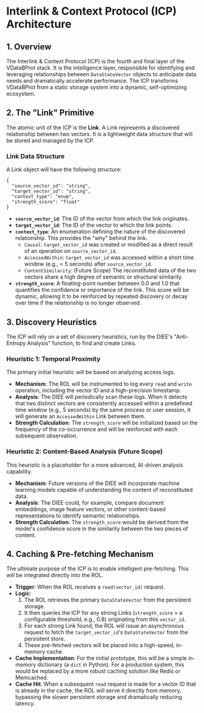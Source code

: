 # Interlink & Context Protocol (ICP) Architecture

## 1. Overview

The Interlink & Context Protocol (ICP) is the fourth and final layer of the VDataBProt stack. It is the intelligence layer, responsible for identifying and leveraging relationships between `DataStateVector` objects to anticipate data needs and dramatically accelerate performance. The ICP transforms VDataBProt from a static storage system into a dynamic, self-optimizing ecosystem.

## 2. The "Link" Primitive

The atomic unit of the ICP is the **Link**. A Link represents a discovered relationship between two vectors. It is a lightweight data structure that will be stored and managed by the ICP.

### Link Data Structure

A Link object will have the following structure:

```
{
  "source_vector_id": "string",
  "target_vector_id": "string",
  "context_type": "enum",
  "strength_score": "float"
}
```

- **`source_vector_id`**: The ID of the vector from which the link originates.
- **`target_vector_id`**: The ID of the vector to which the link points.
- **`context_type`**: An enumeration defining the nature of the discovered relationship. This provides the "why" behind the link.
  - `Causal`: `target_vector_id` was created or modified as a direct result of an operation on `source_vector_id`.
  - `AccessedWithin`: `target_vector_id` was accessed within a short time window (e.g., < 5 seconds) after `source_vector_id`.
  - `ContentSimilarity`: (Future Scope) The reconstituted data of the two vectors share a high degree of semantic or structural similarity.
- **`strength_score`**: A floating-point number between 0.0 and 1.0 that quantifies the confidence or importance of the link. This score will be dynamic, allowing it to be reinforced by repeated discovery or decay over time if the relationship is no longer observed.

## 3. Discovery Heuristics

The ICP will rely on a set of discovery heuristics, run by the DIEE's "Anti-Entropy Analysis" function, to find and create Links.

### Heuristic 1: Temporal Proximity

The primary initial heuristic will be based on analyzing access logs.

- **Mechanism**: The ROL will be instrumented to log every `read` and `write` operation, including the vector ID and a high-precision timestamp.
- **Analysis**: The DIEE will periodically scan these logs. When it detects that two distinct vectors are consistently accessed within a predefined time window (e.g., 5 seconds) by the same process or user session, it will generate an `AccessedWithin` Link between them.
- **Strength Calculation**: The `strength_score` will be initialized based on the frequency of the co-occurrence and will be reinforced with each subsequent observation.

### Heuristic 2: Content-Based Analysis (Future Scope)

This heuristic is a placeholder for a more advanced, AI-driven analysis capability.

- **Mechanism**: Future versions of the DIEE will incorporate machine learning models capable of understanding the content of reconstituted data.
- **Analysis**: The DIEE could, for example, compare document embeddings, image feature vectors, or other content-based representations to identify semantic relationships.
- **Strength Calculation**: The `strength_score` would be derived from the model's confidence score in the similarity between the two pieces of content.

## 4. Caching & Pre-fetching Mechanism

The ultimate purpose of the ICP is to enable intelligent pre-fetching. This will be integrated directly into the ROL.

- **Trigger**: When the ROL receives a `read(vector_id)` request.
- **Logic**:
  1. The ROL retrieves the primary `DataStateVector` from the persistent storage.
  2. It then queries the ICP for any strong Links (`strength_score` > a configurable threshold, e.g., 0.8) originating from this `vector_id`.
  3. For each strong Link found, the ROL will issue an asynchronous request to fetch the `target_vector_id`'s `DataStateVector` from the persistent store.
  4. These pre-fetched vectors will be placed into a high-speed, in-memory cache.
- **Cache Implementation**: For the initial prototype, this will be a simple in-memory dictionary (a `dict` in Python). For a production system, this would be replaced by a more robust caching solution like Redis or Memcached.
- **Cache Hit**: When a subsequent `read` request is made for a vector ID that is already in the cache, the ROL will serve it directly from memory, bypassing the slower persistent storage and dramatically reducing latency.
